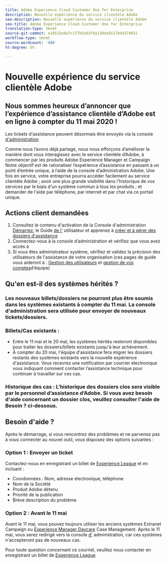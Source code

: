```yaml
---
title: Adobe Experience Cloud Customer One for Enterprise
description: Nouvelle expérience du service clientèle Adobe
seo-description: Nouvelle expérience du service clientèle Adobe
seo-title: Adobe Experience Cloud Customer One for Enterprise
translation-type: tm+mt
source-git-commit: e10515e6a7c177b5a93fda130da5517bdd374031
workflow-type: tm+mt
source-wordcount: '486'
ht-degree: 5%

---
```



# Nouvelle expérience du service clientèle Adobe

## Nous sommes heureux d’annoncer que l’expérience d’assistance clientèle d’Adobe est en ligne à compter du 11 mai 2020 !

Les tickets d&#39;assistance peuvent désormais être envoyés via la console [d&#39;administration](https://adminconsole.adobe.com/)

Comme nous l’avons déjà partagé, nous nous efforçons d’améliorer la manière dont vous interagissez avec le service clientèle d’Adobe, à commencer par les produits Adobe Experience Manager et Campaign. Notre objectif est de rationaliser l’expérience d’assistance en passant à un point d’entrée unique, à l’aide de la console d’administration Adobe. Une fois en service, votre entreprise pourra accéder facilement au service clientèle Adobe ; avoir une plus grande visibilité dans l&#39;historique de vos services par le biais d&#39;un système commun à tous les produits ; et demander de l&#39;aide par téléphone, par internet et par chat via ce portail unique.

## Actions client demandées

1. Consultez le contenu d&#39;activation de la Console d&#39;administration [Démarrez](https://helpx.adobe.com/enterprise/get-started.html), le Guide [de l&#39;](https://helpx.adobe.com/enterprise/managing/user-guide.html) utilisateur et apprenez à [créer et à gérer des dossiers d&#39;assistance](https://helpx.adobe.com/enterprise/using/support-and-expert-services.html)
1. Connectez-vous à la console [](https://adminconsole.adobe.com/) d’administration et vérifiez que vous avez accès à
1. Si vous êtes administrateur système, vérifiez et validez la précision des utilisateurs de l&#39;assistance de votre organisation (ces pages de guide vous aideront à : [Gestion des utilisateurs](https://helpx.adobe.com/enterprise/using/users.html) et [gestion de vos comptes](https://helpx.adobe.com/enterprise/using/accounts.html)d’équipe)

## Qu&#39;en est-il des systèmes hérités ?

### Les nouveaux billets/dossiers ne pourront plus être soumis dans les systèmes existants à compter du 11 mai.  La console [](https://adminconsole.adobe.com/) d&#39;administration sera utilisée pour envoyer de nouveaux tickets/dossiers.

### Billets/Cas existants :
* Entre le 11 mai et le 20 mai, les systèmes hérités resteront disponibles pour traiter les dossiers/billets existants jusqu&#39;à leur achèvement.
* À compter du 20 mai, l&#39;équipe d&#39;assistance fera migrer les dossiers restants des systèmes existants vers la nouvelle expérience d&#39;assistance.  Vous recevrez une notification par courrier électronique vous indiquant comment contacter l’assistance technique pour continuer à travailler sur ces cas.

### Historique des cas : L’historique des dossiers clos sera visible par le personnel d’assistance d’Adobe.  Si vous avez besoin d&#39;aide concernant un dossier clos, veuillez consulter l&#39;aide de Besoin ? ci-dessous.

## Besoin d&#39;aide ?

Après le démarrage, si vous rencontrez des problèmes et ne parvenez pas à vous connecter au nouvel outil, vous disposez des options suivantes :

### Option 1 : Envoyer un ticket

Contactez-nous en enregistrant un billet de [Experience League](https://experienceleague.adobe.com/?support-solution=General#support) et en incluant :

* Coordonnées : Nom, adresse électronique, téléphone
* Nom de la Société
* Produit Adobe détenu
* Priorité de la publication
* Brève description du problème

### Option 2 : Avant le 11 mai

Avant le 11 mai, vous pouvez toujours utiliser les anciens systèmes Extranet [](https://support.neolane.net/webApp/extranetLogin) Campaign ou [Experience Manager Daycare](https://daycare.day.com/home.html) Case Management.  Après le 11 mai, vous serez redirigé vers la console [d&#39;](https://adminconsole.adobe.com/) administration, car ces systèmes n&#39;accepteront pas de nouveaux cas.


Pour toute question concernant ce courriel, veuillez nous contacter en enregistrant un billet de [Experience League](https://experienceleague.adobe.com/?support-solution=General#support).
